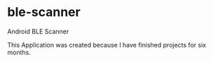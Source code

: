 ble-scanner
===========

Android BLE Scanner

This Application was created because I have finished projects for six months. 
